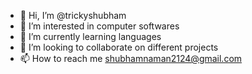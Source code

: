 - 👋 Hi, I’m @trickyshubham
- 👀 I’m interested in computer softwares
- 🌱 I’m currently learning languages
- 💞️ I’m looking to collaborate on different projects
- 📫 How to reach me shubhamnaman2124@gmail.com

<!---
trickyshubham/trickyshubham is a ✨ special ✨ repository because its `README.md` (this file) appears on your GitHub profile.
You can click the Preview link to take a look at your changes.
--->
